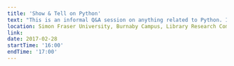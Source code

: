 ```yaml
---
title: 'Show & Tell on Python'
text: "This is an informal Q&A session on anything related to Python. It will include a quick demo on deep learning with Keras."
location: Simon Fraser University, Burnaby Campus, Library Research Commons
link: 
date: 2017-02-28
startTime: '16:00'
endTime: '17:00'
---
```

